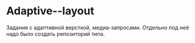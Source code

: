 # Adaptive--layout

Задания с адаптивной версткой, медиа-запросами. Отдельно под неё надо было создать репозиторий типа.